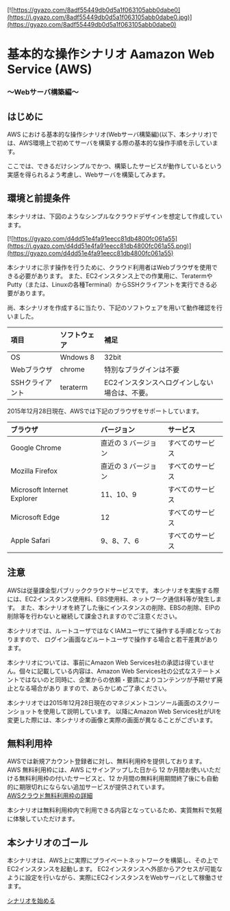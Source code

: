 ﻿[![https://gyazo.com/8adf55449db0d5a1f063105abb0dabe0](https://i.gyazo.com/8adf55449db0d5a1f063105abb0dabe0.jpg)](https://gyazo.com/8adf55449db0d5a1f063105abb0dabe0)

# 基本的な操作シナリオ Aamazon Web Service (AWS)
### ～Webサーバ構築編～
## はじめに
AWS における基本的な操作シナリオ(Webサーバ構築編)(以下、本シナリオ)では、AWS環境上で初めてサーバを構築する際の基本的な操作手順を示しています。

ここでは、できるだけシンプルでかつ、構築したサービスが動作しているという実感を得られるよう考慮し、Webサーバを構築してみます。

## 環境と前提条件

本シナリオは、下図のようなシンプルなクラウドデザインを想定して作成しています。

[![https://gyazo.com/d4dd51e4fa91eecc81db4800fc061a55](https://i.gyazo.com/d4dd51e4fa91eecc81db4800fc061a55.png)](https://gyazo.com/d4dd51e4fa91eecc81db4800fc061a55)

本シナリオに示す操作を行うために、クラウド利用者はWebブラウザを使用できる必要があります。
また、EC2インスタンス上での作業用に、TeratermやPutty（または、Linuxの各種Terminal）からSSHクライアントを実行できる必要があります。

尚、本シナリオを作成するに当たり、下記のソフトウェアを用いて動作確認を行いました。

| 項目 | ソフトウェア | 補足 |
|:-----------|:------------|:------------|
| OS       | Wndows 8 | 32bit     |
| Webブラウザ   | chrome | 特別なプラグインは不要  |
| SSHクライアント   | teraterm | EC2インスタンスへログインしない場合は、不要。  |

2015年12月28日現在、AWSでは下記のブラウザをサポートしています。

| ブラウザ | バージョン | サービス |
|:------------|:-------------|:---------------|
| Google Chrome | 直近の 3 バージョン | すべてのサービス |
| Mozilla Firefox | 直近の 3 バージョン | すべてのサービス |
| Microsoft Internet Explorer | 11、10、9 | すべてのサービス |
| Microsoft Edge | 12 | すべてのサービス |
| Apple Safari | 9、8、7、6 | すべてのサービス |

## 注意
AWSは従量課金型パブリッククラウドサービスです。
本シナリオを実施する際には、EC2インスタンス使用料、EBS使用料、ネットワーク通信料等が発生します。
また、本シナリオを終了した後にインスタンスの削除、EBSの削除、EIPの削除等を行わないと継続して課金されますのでご注意ください。

本シナリオでは、ルートユーザではなくIAMユーザにて操作する手順となっておりますので、
ログイン画面などルートユーザで操作する場合と若干差異があります。

本シナリオについては、事前にAmazon Web Services社の承認は得ていません。個々に記載している内容は、Amazon Web Services社の公式なステートメントではないのと同時に、企業からの依頼・要請によりコンテンツが予期せず廃止となる場合があり
ますので、あらかじめご了承ください。

本シナリオでは2015年12月28日現在のマネジメントコンソール画面のスクリーンショットを使用して説明しています。
以降にAmazon Web Services社がUIを変更した際には、本シナリオの画像と実際の画面が異なることがございます。

## 無料利用枠
AWSでは新規アカウント登録者に対し、無料利用枠を提供しております。  
AWS 無料利用枠には、AWS にサインアップした日から 12 か月間お使いいただける無料利用枠の付いたサービスと、12 か月間の無料利用期間終了後にも自動的に期限切れにならない追加サービスが提供されています。  
[AWSクラウド無料利用枠の詳細](https://aws.amazon.com/jp/free/)

本シナリオは無料利用枠内で利用できる内容となっているため、実質無料で気軽に体験していただけます。

## 本シナリオのゴール
本シナリオは、AWS上に実際にプライベートネットワークを構築し、その上でEC2インスタンスを起動します。  EC2インスタンスへ外部からアクセスが可能なように設定を行いながら、実際にEC2インスタンスをWebサーバとして稼働させます。

[シナリオを始める](https://github.com/yoshirako/aws-handson-scenario/blob/master/WebServer/Scenario/01-Login-to-ManagementConsole.md)
